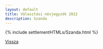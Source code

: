 ```yaml
---
layout: default
title: Választási névjegyzék 2022
description: Szanda
---
```


{% include settlementHTMLs/Szanda.html %}

[Vissza](../)